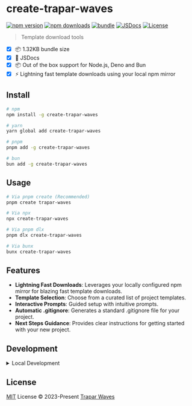 # create-trapar-waves

[![npm version][npm-version-src]][npm-version-href]
[![npm downloads][npm-downloads-src]][npm-downloads-href]
[![bundle][bundle-src]][bundle-href]
[![JSDocs][jsdocs-src]][jsdocs-href]
[![License][license-src]][license-href]

<!-- [![Codecov][codecov-src]][codecov-href] -->

> Template download tools

- [x] 📦 1.32KB bundle size
- [x] 📘 JSDocs
- [x] 📦 Out of the box support for Node.js, Deno and Bun
- [x] ⚡ Lightning fast template downloads using your local npm mirror

## Install

```bash
# npm
npm install -g create-trapar-waves

# yarn
yarn global add create-trapar-waves

# pnpm
pnpm add -g create-trapar-waves

# bun
bun add -g create-trapar-waves
```

## Usage

```bash
# Via pnpm create (Recommended)
pnpm create trapar-waves

# Via npx
npx create-trapar-waves

# Via pnpm dlx
pnpm dlx create-trapar-waves

# Via bunx
bunx create-trapar-waves
```

## Features

- **Lightning Fast Downloads**: Leverages your locally configured npm mirror for blazing fast template downloads.
- **Template Selection**: Choose from a curated list of project templates.
- **Interactive Prompts**: Guided setup with intuitive prompts.
- **Automatic .gitignore**: Generates a standard .gitignore file for your project.
- **Next Steps Guidance**: Provides clear instructions for getting started with your new project.

## Development

<details>

<summary>Local Development</summary>

```bash
# Install dependencies
pnpm install

# Build
pnpm run build

# Run the CLI
node dist/index.js
```

</details>

## License

[MIT](./LICENSE) License © 2023-Present [Trapar Waves](https://github.com/Trapar-waves/create-trapar-waves)

<!-- Badges -->

[npm-version-src]: https://img.shields.io/npm/v/create-trapar-waves.svg
[npm-version-href]: https://npmjs.com/package/create-trapar-waves
[npm-downloads-src]: https://img.shields.io/npm/dm/create-trapar-waves.svg
[npm-downloads-href]: https://npmjs.com/package/create-trapar-waves
[bundle-src]: https://img.shields.io/bundlephobia/minzip/create-trapar-waves.svg
[bundle-href]: https://bundlephobia.com/package/@create-trapar-waves
[jsdocs-src]: https://img.shields.io/badge/jsdocs-reference-blue
[jsdocs-href]: https://www.jsdocs.io/package/create-trapar-waves
[license-src]: https://img.shields.io/github/license/trapar-waves/create-trapar-waves.svg
[license-href]: https://github.com/trapar-waves/create-trapar-waves/blob/main/LICENSE
[codecov-src]: https://img.shields.io/codecov/c/gh/trapar-waves/create-trapar-waves/main.svg
[codecov-href]: https://codecov.io/gh/trapar-waves/create-trapar-waves
